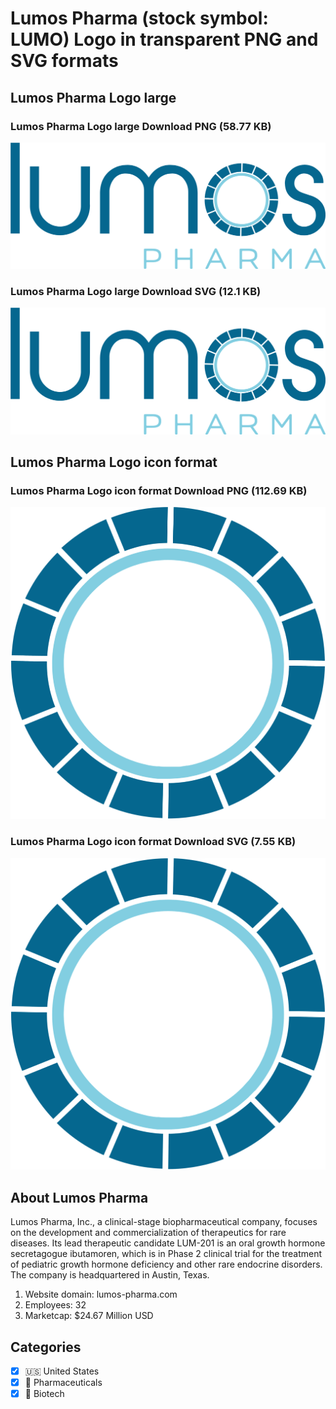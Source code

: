# Lumos Pharma (stock symbol: LUMO) Logo in transparent PNG and SVG formats

## Lumos Pharma Logo large

### Lumos Pharma Logo large Download PNG (58.77 KB)

![Lumos Pharma Logo large Download PNG (58.77 KB)](/img/orig/LUMO_BIG-a8846468.png)

### Lumos Pharma Logo large Download SVG (12.1 KB)

![Lumos Pharma Logo large Download SVG (12.1 KB)](/img/orig/LUMO_BIG-59fdb164.svg)

## Lumos Pharma Logo icon format

### Lumos Pharma Logo icon format Download PNG (112.69 KB)

![Lumos Pharma Logo icon format Download PNG (112.69 KB)](/img/orig/LUMO-531ad117.png)

### Lumos Pharma Logo icon format Download SVG (7.55 KB)

![Lumos Pharma Logo icon format Download SVG (7.55 KB)](/img/orig/LUMO-5151cdbb.svg)

## About Lumos Pharma

Lumos Pharma, Inc., a clinical-stage biopharmaceutical company, focuses on the development and commercialization of therapeutics for rare diseases. Its lead therapeutic candidate LUM-201 is an oral growth hormone secretagogue ibutamoren, which is in Phase 2 clinical trial for the treatment of pediatric growth hormone deficiency and other rare endocrine disorders. The company is headquartered in Austin, Texas.

1. Website domain: lumos-pharma.com
2. Employees: 32
3. Marketcap: $24.67 Million USD


## Categories
- [x] 🇺🇸 United States
- [x] 💊 Pharmaceuticals
- [x] 🧬 Biotech
